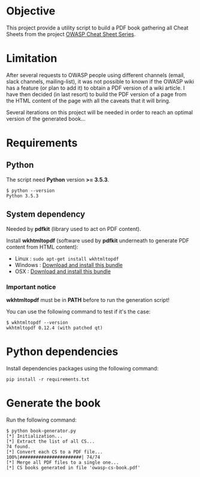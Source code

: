 # Objective

This project provide a utility script to build a PDF book gathering all Cheat Sheets from the project [OWASP Cheat Sheet Series](https://www.owasp.org/index.php/OWASP_Cheat_Sheet_Series).

# Limitation

After several requests to OWASP people using different channels (email, slack channels, mailing-list), it was not possible to known if the OWASP wiki has a feature (or plan to add it) to obtain a PDF version of a wiki article.
I have then decided (in last resort) to build the PDF version of a page from the HTML content of the page with all the caveats that it will bring.

Several iterations on this project will be needed in order to reach an optimal version of the generated book...

# Requirements

## Python

The script need **Python** version **>= 3.5.3**.

```
$ python --version
Python 3.5.3
```

## System dependency

Needed by **pdfkit** (library used to act on PDF content).

Install **wkhtmltopdf** (software used by **pdfkit** underneath to generate PDF content from HTML content):
* Linux : `sudo apt-get install wkhtmltopdf`
* Windows : [Download and install this bundle](https://github.com/wkhtmltopdf/wkhtmltopdf/releases/download/0.12.4/wkhtmltox-0.12.4_msvc2015-win64.exe)
* OSX : [Download and install this bundle](https://github.com/wkhtmltopdf/wkhtmltopdf/releases/download/0.12.4/wkhtmltox-0.12.4_osx-cocoa-x86-64.pkg)

### Important notice

**wkhtmltopdf** must be in **PATH** before to run the generation script!

You can use the following command to test if it's the case: 

```
$ wkhtmltopdf --version
wkhtmltopdf 0.12.4 (with patched qt)
```

# Python dependencies

Install dependencies packages using the following command:

```
pip install -r requirements.txt
```

# Generate the book

Run the following command:

```
$ python book-generator.py
[*] Initialization...
[*] Extract the list of all CS...
74 found.
[*] Convert each CS to a PDF file...
100%|#######################| 74/74
[*] Merge all PDF files to a single one...
[*] CS books generated in file 'owasp-cs-book.pdf'
```
